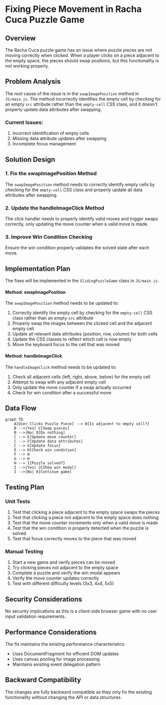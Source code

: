 # Fixing Piece Movement in Racha Cuca Puzzle Game

## Overview

The Racha Cuca puzzle game has an issue where puzzle pieces are not moving correctly when clicked. When a player clicks on a piece adjacent to the empty space, the pieces should swap positions, but this functionality is not working properly.

## Problem Analysis

The root cause of the issue is in the `swapImagePosition` method in `JS/main.js`. The method incorrectly identifies the empty cell by checking for an empty `src` attribute rather than the `empty-cell` CSS class, and it doesn't properly update data attributes after swapping.

### Current Issues:

1. Incorrect identification of empty cells
2. Missing data attribute updates after swapping
3. Incomplete focus management

## Solution Design

### 1. Fix the swapImagePosition Method

The `swapImagePosition` method needs to correctly identify empty cells by checking for the `empty-cell` CSS class and properly update all data attributes after swapping.

### 2. Update the handleImageClick Method

The click handler needs to properly identify valid moves and trigger swaps correctly, only updating the move counter when a valid move is made.

### 3. Improve Win Condition Checking

Ensure the win condition properly validates the solved state after each move.

## Implementation Plan

The fixes will be implemented in the `SlidingPuzzleGame` class in `JS/main.js`.

#### Method: swapImagePosition

The `swapImagePosition` method needs to be updated to:

1. Correctly identify the empty cell by checking for the `empty-cell` CSS class rather than an empty `src` attribute
2. Properly swap the images between the clicked cell and the adjacent empty cell
3. Update all relevant data attributes (position, row, column) for both cells
4. Update the CSS classes to reflect which cell is now empty
5. Move the keyboard focus to the cell that was moved

#### Method: handleImageClick

The `handleImageClick` method needs to be updated to:

1. Check all adjacent cells (left, right, above, below) for the empty cell
2. Attempt to swap with any adjacent empty cell
3. Only update the move counter if a swap actually occurred
4. Check for win condition after a successful move

## Data Flow

```mermaid
graph TD
    A[User Clicks Puzzle Piece] --> B{Is adjacent to empty cell?}
    B -->|Yes| C[Swap pieces]
    B -->|No| D[Do nothing]
    C --> E[Update move counter]
    C --> F[Update data attributes]
    C --> G[Update focus]
    E --> H[Check win condition]
    F --> H
    G --> H
    H --> I{Puzzle solved?}
    I -->|Yes| J[Show win modal]
    I -->|No| K[Continue game]
```

## Testing Plan

### Unit Tests

1. Test that clicking a piece adjacent to the empty space swaps the pieces
2. Test that clicking a piece not adjacent to the empty space does nothing
3. Test that the move counter increments only when a valid move is made
4. Test that the win condition is properly detected when the puzzle is solved
5. Test that focus correctly moves to the piece that was moved

### Manual Testing

1. Start a new game and verify pieces can be moved
2. Try clicking pieces not adjacent to the empty space
3. Complete a puzzle and verify the win modal appears
4. Verify the move counter updates correctly
5. Test with different difficulty levels (3x3, 4x4, 5x5)

## Security Considerations

No security implications as this is a client-side browser game with no user input validation requirements.

## Performance Considerations

The fix maintains the existing performance characteristics:

- Uses DocumentFragment for efficient DOM updates
- Uses canvas pooling for image processing
- Maintains existing event delegation pattern

## Backward Compatibility

The changes are fully backward compatible as they only fix the existing functionality without changing the API or data structures.

